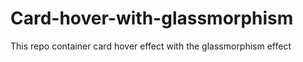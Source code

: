 # Card-hover-with-glassmorphism
This repo container card hover effect with the glassmorphism effect
